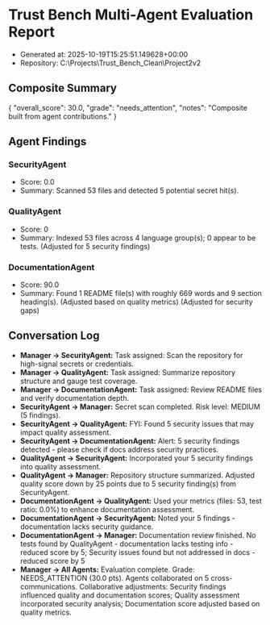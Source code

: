 # Trust Bench Multi-Agent Evaluation Report
- Generated at: 2025-10-19T15:25:51.149628+00:00
- Repository: C:\Projects\Trust_Bench_Clean\Project2v2

## Composite Summary
{
  "overall_score": 30.0,
  "grade": "needs_attention",
  "notes": "Composite built from agent contributions."
}

## Agent Findings
### SecurityAgent
- Score: 0.0
- Summary: Scanned 53 files and detected 5 potential secret hit(s).

### QualityAgent
- Score: 0
- Summary: Indexed 53 files across 4 language group(s); 0 appear to be tests. (Adjusted for 5 security findings)

### DocumentationAgent
- Score: 90.0
- Summary: Found 1 README file(s) with roughly 669 words and 9 section heading(s). (Adjusted based on quality metrics) (Adjusted for security gaps)


## Conversation Log
- **Manager -> SecurityAgent:** Task assigned: Scan the repository for high-signal secrets or credentials.
- **Manager -> QualityAgent:** Task assigned: Summarize repository structure and gauge test coverage.
- **Manager -> DocumentationAgent:** Task assigned: Review README files and verify documentation depth.
- **SecurityAgent -> Manager:** Secret scan completed. Risk level: MEDIUM (5 findings).
- **SecurityAgent -> QualityAgent:** FYI: Found 5 security issues that may impact quality assessment.
- **SecurityAgent -> DocumentationAgent:** Alert: 5 security findings detected - please check if docs address security practices.
- **QualityAgent -> SecurityAgent:** Incorporated your 5 security findings into quality assessment.
- **QualityAgent -> Manager:** Repository structure summarized. Adjusted quality score down by 25 points due to 5 security finding(s) from SecurityAgent.
- **DocumentationAgent -> QualityAgent:** Used your metrics (files: 53, test ratio: 0.0%) to enhance documentation assessment.
- **DocumentationAgent -> SecurityAgent:** Noted your 5 findings - documentation lacks security guidance.
- **DocumentationAgent -> Manager:** Documentation review finished. No tests found by QualityAgent - documentation lacks testing info - reduced score by 5; Security issues found but not addressed in docs - reduced score by 5
- **Manager -> All Agents:** Evaluation complete. Grade: NEEDS_ATTENTION (30.0 pts). Agents collaborated on 5 cross-communications. Collaborative adjustments: Security findings influenced quality and documentation scores; Quality assessment incorporated security analysis; Documentation score adjusted based on quality metrics.